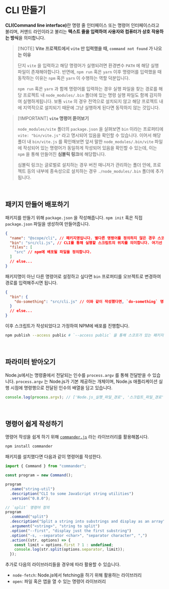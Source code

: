 # CLI 만들기

<strong>CLI(Command line interface)</strong>란 명령 줄 인터페이스 또는 명령어 인터페이스라고 불리며, 커맨드 라인이라고 불리는 **텍스트 줄을 입력하여 사용자와 컴퓨터가 상호 작용하는 방식**을 의미합니다.

> [!NOTE] **Vite 프로젝트에서 `vite` 만 입력했을 때, `command not found` 가 나오는 이유**
>
> 단지 `vite` 을 입력하고 해당 명령어가 실행되려면 환경변수 `PATH` 에 해당 실행 파일이 존재해야합니다. 반면에, `npm run` 혹은 `yarn` 이후 명령어를 입력했을 때 동작하는 이유는 `npm` 혹은 `yarn` 이 수행하는 역할 덕분입니다.
>
> `npm run` 혹은 `yarn` 과 함께 명령어를 입력하는 경우 실행 파일을 찾는 경로를 해당 프로젝트 내 `node_modules/.bin` 폴더에 있는 명령 실행 파일도 함께 감지하여 실행하게됩니다. 보통 `vite` 의 경우 전역으로 설치되지 않고 해당 프로젝트 내에 지역적으로 설치되기 때문에 그냥 실행하게 된다면 동작하지 않는 것입니다.

> [!IMPORTANT] **`vite` 명령어 뜯어보기**
>
> `node_modules/vite` 폴더의 `package.json` 을 살펴보면 `bin` 이라는 프로퍼티에 `vite: "bin/vite.js"` 라고 명시되어 있음을 확인할 수 있습니다. 이어서 해당 폴더 내 `bin/vite.js` 를 확인해보면 앞서 말한 `node_modules/.bin/vite` 파일에 작성되어 있는 명령어가 동일하게 작성되어 있음을 확인할 수 있는데, 이는 `npm` 을 통해 만들어진 **심볼릭 링크**에 해당합니다.
>
> 심볼릭 링크는 글로벌로 설치하는 경우 버전 매니저가 관리하는 폴더 안에, 프로젝트 등의 내부에 종속성으로 설치하는 경우 `./node_modules/.bin` 폴더에 추가됩니다.

<br/>

## 패키지 만들어 배포하기

패키지를 만들기 위해 `package.json` 을 작성해줍니다. `npm init` 혹은 직접 `package.json` 파일을 생성하여 만들어줍니다.

```json
{
  "name": "@scope/cli", // 패키지명입니다. 별다른 명령어를 정의하지 않은 경우 스코프를 제외한 패키지명을 명령어로 가져옵니다.
  "bin": "src/cli.js", // CLI를 통해 실행할 스크립트의 위치를 의미합니다. 여기선 src/cli.js 파일을 실행합니다.
  "files": [
    "src" // npm에 배포될 파일을 정의합니다.
  ]
  // else...
}
```

패키지명이 아닌 다른 명령어로 설정하고 싶다면 `bin` 프로퍼티를 오브젝트로 변경하여 경로를 입력해주시면 됩니다.

```json
{
  "bin": {
    "do-something": "src/cli.js" // 이와 같이 작성했다면, `do-something` 명령어를 통해 실행할 수 있게 됩니다.
  }
  // else...
}
```

이후 스크립트가 작성되었다고 가정하여 NPM에 배포를 진행합니다.

```sh
npm publish --access public # `--access public` 을 통해 스코프가 있는 패키지도 공개 배포를 할 수 있다.
```

<br/>

## 파라미터 받아오기

Node.js에서는 명령줄에서 전달되는 인수를 `process.argv` 를 통해 전달받을 수 있습니다. `process.argv` 는 Node.js가 기본 제공하는 개체이며, Node.js 애플리케이션 실행 시점에 명령행으로 전달된 인수의 배열을 담고 있습니다.

```js
console.log(process.argv); // ['Node.js_실행_파일_경로', '스크립트_파일_경로', ...인수들]
```

<br/>

## 명령어 쉽게 작성하기

명령어 작성을 쉽게 하기 위해 [`commander.js`](https://www.npmjs.com/package/commander) 라는 라이브러리를 활용해봅시다.

```sh
npm install commander
```

패키지를 설치했다면 다음과 같이 명령어를 작성한다.

```js
import { Command } from "commander";

const program = new Command();

program
  .name("string-util")
  .description("CLI to some JavaScript string utilities")
  .version("0.8.0");

// `split` 명령어 정의
program
  .command("split")
  .description("Split a string into substrings and display as an array")
  .argument("<string>", "string to split")
  .option("--first", "display just the first substring")
  .option("-s, --separator <char>", "separator character", ",")
  .action((str, options) => {
    const limit = options.first ? 1 : undefined;
    console.log(str.split(options.separator, limit));
  });
```

추가로 다음의 라이브러리들을 경우에 따라 활용할 수 있습니다.

- `node-fetch`: Node.js에서 fetching을 하기 위해 활용하는 라이브러리
- `open`: 파일 혹은 앱을 열 수 있는 명령어 라이브러리
